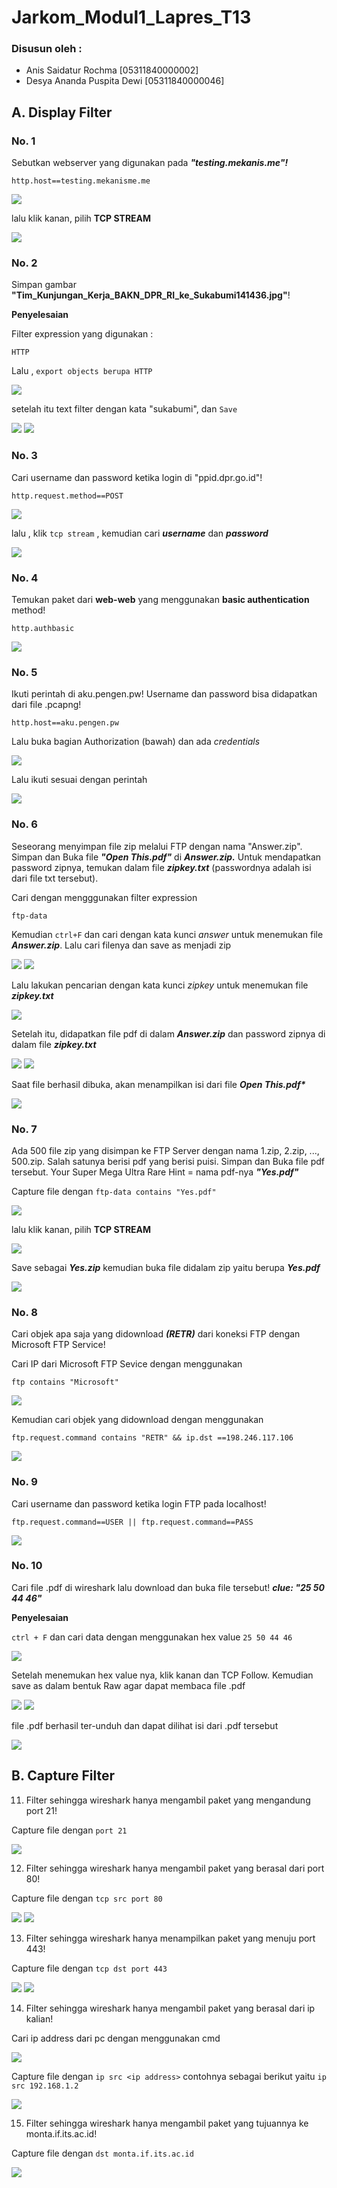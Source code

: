 # Jarkom_Modul1_Lapres_T13

### Disusun oleh :
- Anis Saidatur Rochma          [05311840000002]
- Desya Ananda Puspita Dewi     [05311840000046]

## A. Display Filter

### No. 1 
Sebutkan webserver yang digunakan pada ***"testing.mekanis.me"!***

```
http.host==testing.mekanisme.me
```
![](/img/1.png)

lalu klik kanan, pilih **TCP STREAM**

![](/img/1b.png)

### No. 2 
Simpan gambar **"Tim_Kunjungan_Kerja_BAKN_DPR_RI_ke_Sukabumi141436.jpg"**!

**Penyelesaian**

Filter expression yang digunakan : 
```
HTTP
```
Lalu , `export objects berupa HTTP`

![](/img/2.png)

setelah itu text filter dengan kata "sukabumi", dan `Save`

![](/img/sukabumi.png)
![](/img/Tim_Kunjungan_Kerja_BAKN_DPR_RI_ke_Sukabumi141436.jpg)

### No. 3 
Cari username dan password ketika login di "ppid.dpr.go.id"!

```
http.request.method==POST
```
![](/img/3.png)

lalu , klik ```tcp stream``` , kemudian cari ***username*** dan ***password***

![](/img/3l.png)

### No. 4
Temukan paket dari **web-web** yang menggunakan **basic authentication** method!

```http.authbasic```

![](/img/4.png)

### No. 5
Ikuti perintah di aku.pengen.pw! Username dan password bisa didapatkan dari file .pcapng!

```http.host==aku.pengen.pw```

Lalu buka bagian Authorization (bawah) dan ada *credentials*

![](/img/5.png)

Lalu ikuti sesuai dengan perintah 

![](/img/5a.png)

### No. 6
Seseorang menyimpan file zip melalui FTP dengan nama "Answer.zip". Simpan dan Buka file ***"Open This.pdf"*** di ***Answer.zip.*** Untuk mendapatkan password zipnya, temukan dalam file ***zipkey.txt*** (passwordnya adalah isi dari file txt tersebut).

Cari dengan mengggunakan filter expression
```
ftp-data
```
Kemudian `ctrl+F` dan cari dengan kata kunci _answer_ untuk menemukan file ***Answer.zip***. Lalu cari filenya dan save as menjadi zip

![](/img/6-1.png)
![](/img/6-2.png)

Lalu lakukan pencarian dengan kata kunci _zipkey_ untuk menemukan file ***zipkey.txt***

![](/img/6-3.png)

Setelah itu, didapatkan file pdf di dalam ***Answer.zip*** dan password zipnya di dalam file ***zipkey.txt***

![](/img/answer.png)
![](/img/zipkey.png)

Saat file berhasil dibuka, akan menampilkan isi dari file ___Open This.pdf*___

![](/img/6-5.png)

### No. 7 
Ada 500 file zip yang disimpan ke FTP Server dengan nama 1.zip, 2.zip, ..., 500.zip. Salah satunya berisi pdf yang berisi puisi. Simpan dan Buka file pdf tersebut.
Your Super Mega Ultra Rare Hint = nama pdf-nya ***"Yes.pdf"***

Capture file dengan ```ftp-data contains "Yes.pdf"```

![](/img/7-1.png)

lalu klik kanan, pilih **TCP STREAM**

![](/img/7-2.png)

Save sebagai ***Yes.zip*** kemudian buka file didalam zip yaitu berupa ___Yes.pdf___

![](/img/7-3.png)

### No. 8 
Cari objek apa saja yang didownload ***(RETR)*** dari koneksi FTP dengan Microsoft FTP Service!

Cari IP dari Microsoft FTP Sevice dengan menggunakan
```
ftp contains "Microsoft"
```

![](/img/8-1.png)

Kemudian cari objek yang didownload dengan menggunakan 
```
ftp.request.command contains "RETR" && ip.dst ==198.246.117.106
```

![](/img/8-2.png)

### No. 9
Cari username dan password ketika login FTP pada localhost!

```
ftp.request.command==USER || ftp.request.command==PASS
```

![](/img/9.png)

### No. 10 
Cari file .pdf di wireshark lalu download dan buka file tersebut!
    ***clue: "25 50 44 46"*** 

**Penyelesaian**

` ctrl + F ` dan cari data dengan menggunakan hex value `25 50 44 46`

![](/img/10.1.png)

Setelah menemukan hex value nya, klik kanan dan TCP Follow. Kemudian save as dalam bentuk Raw agar dapat membaca file .pdf

![](/img/10-3.png)
![](/img/10-2.png)

file .pdf berhasil ter-unduh dan dapat dilihat isi dari .pdf tersebut

![](/img/10.4.png)

## B. Capture Filter
11. Filter sehingga wireshark hanya mengambil paket yang mengandung port 21!

Capture file dengan ```port 21```

![](/img/11.png)

12. Filter sehingga wireshark hanya mengambil paket yang berasal dari port 80!

Capture file dengan ```tcp src port 80```

![](/img/12.png)
![](/img/12-1.png)

13. Filter sehingga wireshark hanya menampilkan paket yang menuju port 443!

Capture file dengan ```tcp dst port 443```

![](/img/13.png)
![](/img/13-1.png)

14. Filter sehingga wireshark hanya mengambil paket yang berasal dari ip kalian!

Cari ip address dari pc dengan menggunakan cmd

![](/img/14_1.png)

Capture file dengan ```ip src <ip address>```
contohnya sebagai berikut yaitu ```ip src 192.168.1.2```

![](/img/14_2.png)

15. Filter sehingga wireshark hanya mengambil paket yang tujuannya ke monta.if.its.ac.id!

Capture file dengan ```dst monta.if.its.ac.id```

![](/img/15a.png)


